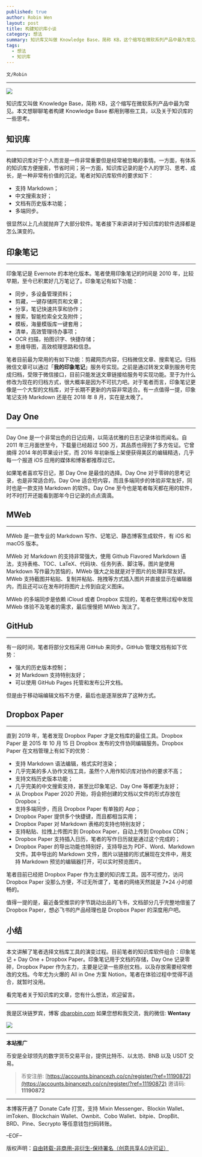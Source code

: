 ```yaml
---
published: true
author: Robin Wen
layout: post
title: 构建知识库小谈
category: 想法
summary: 知识库又叫做 Knowledge Base，简称 KB，这个缩写在微软系列产品中最为常见。本文想聊聊笔者构建 Knowledge Base 都用到那些工具，以及关于知识库的一些思考。本文讲解了笔者选择文档库工具的演变过程。目前笔者的知识库软件组合：印象笔记 + Day One + Dropbox Paper。印象笔记用于文档的存储，Day One 记录零碎，Dropbox Paper 作为主力，主要是记录一些原创文档，以及存放需要经常修改的文档。今年尤为火爆的 All in One 方案 Notion，笔者在体验过程中觉得不适合，就暂时没用。看完笔者关于知识库的文章，您有什么想法，欢迎留言。
tags:
  - 想法
  - 知识库
---
```


`文/Robin`

***

![](https://cdn.dbarobin.com/87u915a.png)

知识库又叫做 Knowledge Base，简称 KB，这个缩写在微软系列产品中最为常见。本文想聊聊笔者构建 Knowledge Base 都用到哪些工具，以及关于知识库的一些思考。

## 知识库
***

构建知识库对于个人而言是一件非常重要但是经常被忽略的事情。一方面，有体系的知识库方便搜索，节省时间；另一方面，知识库记录的是个人的学习、思考、成长，是一种非常有价值的沉淀。笔者对知识库软件的要求如下：

* 支持 Markdown；
* 中文搜索友好；
* 文档有历史版本功能；
* 多端同步。

很显然以上几点就抛弃了大部分软件。笔者接下来讲讲对于知识库的软件选择都是怎么演变的。

## 印象笔记
***

印象笔记是 Evernote 的本地化版本。笔者使用印象笔记的时间是 2010 年，比较早期，至今已积累好几万笔记了。印象笔记有如下功能：

* 同步，多设备管理资料；
* 剪藏，一键存储网页和文章；
* 分享，笔记快速共享和协作；
* 搜索，智能检索全文及附件；
* 模板，海量模版库一键套用；
* 清单，高效管理待办事项；
* OCR 扫描，拍图识字、快捷存储；
* 思维导图，高效梳理思路和信息。

笔者目前最为常用的有如下功能：剪藏网页内容，归档微信文章、搜索笔记。归档微信文章可以通过「**我的印象笔记**」服务号实现。之前是通过转发文章到服务号完成归档，受限于微信接口，目前只能发送文章链接给服务号实现功能。至于为什么修改为现在的归档方式，很大概率是因为不可抗力吧。对于笔者而言，印象笔记更像是一个大型的文档库，对于长期不更新的内容非常适合。有一点值得一提，印象笔记支持 Markdown 还是在 2018 年 8 月，实在是太晚了。

## Day One
***

Day One 是一个非常出色的日记应用，以简洁优雅的日志记录体验而闻名。自 2011 年三月面世至今，下载量已经超过 500 万，其品质也得到了多方佐证。它曾摘得 2014 年的苹果设计奖，而 2016 年初新版上架便获得美区的编辑精选，几乎每一个报道 iOS 应用的媒体和博客都推荐过它。

如果笔者喜欢写日记，那 Day One 是最佳的选择。Day One 对于零碎的思考记录，也是非常适合的。Day One 适合短内容，而且多端同步的体验非常友好，同时也是一款支持 Markdown 的软件。Day One 至今也是笔者每天都在用的软件，时不时打开还能看到那年今日记录的点点滴滴。

## MWeb
***

MWeb 是一款专业的 Markdown 写作、记笔记、静态博客生成软件，有 iOS 和 macOS 版本。

MWeb 对 Markdown 的支持非常强大，使用 Github Flavored Markdown 语法，支持表格、TOC、LaTeX、代码块、任务列表、脚注等。图片是使用 Markdown 写作最为苦恼的，MWeb 强大之处就是对于图片的处理非常友好。MWeb 支持截图并粘贴、复制并粘贴、拖拽等方式插入图片并直接显示在编辑器内，而且还可以在发布时将图片上传到自定义图床。

MWeb 的多端同步是依赖 iCloud 或者 Dropbox 实现的，笔者在使用过程中发现 MWeb 体验不及笔者的需求，最后慢慢把 MWeb 淘汰了。

## GitHub
***

有一段时间，笔者将部分文档采用 GitHub 来同步。GitHub 管理文档有如下优势：

* 强大的历史版本控制；
* 对 Markdown 支持特别友好；
* 可以使用 GitHub Pages 托管和发布公开文档。

但是由于移动端编辑文档不方便，最后也是逐渐放弃了这种方式。

## Dropbox Paper
***

直到 2019 年，笔者发现 Dropbox Paper 才是文档库的最佳工具。Dropbox Paper 是 2015 年 10 月 15 日 Dropbox 发布的文件协同编辑服务。Dropbox Paper 在文档管理上有如下的优势：

* 支持 Markdown 语法编辑，格式实时渲染；
* 几乎完美的多人协作文档工具，虽然个人用作知识库对协作的要求不高；
* 支持文档历史版本功能；
* 几乎完美的中文搜索支持，甚至比印象笔记、Day One 等都更为友好；
* 从 Dropbox Paper 2020 开始，将会把创建的文档以文件的形式存放在 Dropbox；
* 支持多端同步，而且 Dropbox Paper 有单独的 App；
* Dropbox Paper 提供多个快捷键，而且都相当实用；
* Dropbox Paper 对 Markdown 表格的支持也特别友好；
* 支持粘贴、拉拽上传图片到 Dropbox Paper，自动上传到 Dropbox CDN；
* Dropbox Paper 支持插入日历，笔者的写作日历就是通过这个完成的；
* Dropbox Paper 的导出功能也特别好，支持导出为 PDF、Word、Markdown 文件。其中导出的 Markdown 文件，图片以链接的形式展现在文件中，用支持 Markdown 预览的编辑器打开，可以实时预览图片。

笔者目前已经把 Dropbox Paper 作为主要的知识库工具。因不可控力，访问 Dropbox Paper 没那么方便，不过无所谓了，笔者的网络天然就是 7*24 小时顺畅的。

值得一提的是，最近备受推崇的字节跳动出品的飞书，文档部分几乎完整地借鉴了 Dropbox Paper，想必飞书的产品经理也是 Dropbox Paper 的深度用户吧。

## 小结
***

本文讲解了笔者选择文档库工具的演变过程。目前笔者的知识库软件组合：印象笔记 + Day One + Dropbox Paper。印象笔记用于文档的存储，Day One 记录零碎，Dropbox Paper 作为主力，主要是记录一些原创文档，以及存放需要经常修改的文档。今年尤为火爆的 All in One 方案 Notion，笔者在体验过程中觉得不适合，就暂时没用。

看完笔者关于知识库的文章，您有什么想法，欢迎留言。

***

我是区块链罗宾，博客 [dbarobin.com](https://dbarobin.com/)
如果您想和我交流，我的微信: **Wentasy**

![](https://cdn.dbarobin.com/v4yywe2.png)

***

**本站推广**

币安是全球领先的数字货币交易平台，提供比特币、以太坊、BNB 以及 USDT 交易。

> 币安注册: [https://accounts.binancezh.co/cn/register/?ref=11190872](https://accounts.binancezh.co/cn/register/?ref=11190872)
> 邀请码: **11190872**

***

本博客开通了 Donate Cafe 打赏，支持 Mixin Messenger、Blockin Wallet、imToken、Blockchain Wallet、Ownbit、Cobo Wallet、bitpie、DropBit、BRD、Pine、Secrypto 等任意钱包扫码转账。

<center>
    <div class="--donate-button"
         data-button-id="f8b9df0d-af9a-460d-8258-d3f435445075"
    ></div>
</center>

–EOF–

版权声明：[自由转载-非商用-非衍生-保持署名（创意共享4.0许可证）](http://creativecommons.org/licenses/by-nc-nd/4.0/deed.zh)